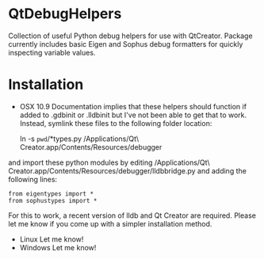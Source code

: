 QtDebugHelpers
==============

Collection of useful Python debug helpers for use with QtCreator. Package currently includes basic Eigen and Sophus debug formatters for quickly inspecting variable values.

Installation
==============

* OSX 10.9
 Documentation implies that these helpers should function if added to .gdbinit or .lldbinit but I've not been able to get that to work. Instead, symlink these files to the following folder location:
 
    ln -s `pwd`/*types.py /Applications/Qt\ Creator.app/Contents/Resources/debugger
    
 and import these python modules by editing /Applications/Qt\ Creator.app/Contents/Resources/debugger/lldbbridge.py and adding the following lines:
 
    from eigentypes import *
    from sophustypes import *
    
 For this to work, a recent version of lldb and Qt Creator are required. Please let me know if you come up with a simpler installation method.
 
* Linux
 Let me know!
* Windows
 Let me know!
